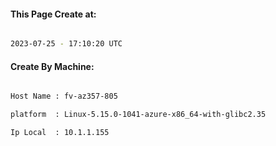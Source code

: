 
   
#### This Page Create at:

```bash

2023-07-25 - 17:10:20 UTC

```

#### Create By Machine:

```bash

Host Name : fv-az357-805

platform  : Linux-5.15.0-1041-azure-x86_64-with-glibc2.35

Ip Local  : 10.1.1.155

```

